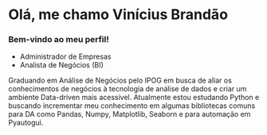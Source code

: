 # Olá, me chamo Vinícius Brandão
### Bem-vindo ao meu perfil! 

- Administrador de Empresas
- Analista de Negócios (BI)

Graduando em Análise de Negócios pelo IPOG em busca de aliar os conhecimentos de negócios à tecnologia de análise de dados e criar um ambiente Data-driven mais acessível. Atualmente estou estudando Python e buscando incrementar meu conhecimento em algumas bibliotecas comuns para DA como Pandas, Numpy, Matplotlib, Seaborn e para automação em Pyautogui.

